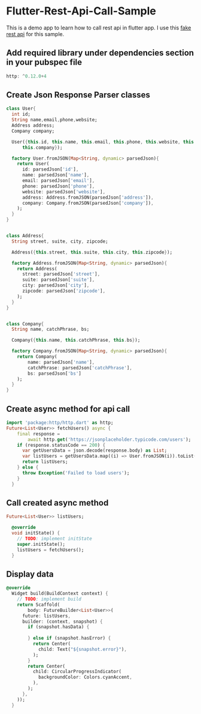 # Flutter-Rest-Api-Call-Sample
This is a demo app to learn how to call rest api in flutter app. I use this [fake rest api](https://jsonplaceholder.typicode.com/users) for this sample.


## Add required library under dependencies section in your pubspec file
```dart
http: ^0.12.0+4
```

## Create Json Response Parser classes
```dart
class User{
  int id;
  String name,email,phone,website;
  Address address;
  Company company;

  User({this.id, this.name, this.email, this.phone, this.website, this.address,
      this.company});

  factory User.fromJSON(Map<String, dynamic> parsedJson){
    return User(
      id: parsedJson['id'],
      name: parsedJson['name'],
      email: parsedJson['email'],
      phone: parsedJson['phone'],
      website: parsedJson['website'],
      address: Address.fromJSON(parsedJson['address']),
      company: Company.fromJSON(parsedJson['company']),
    );
  }
}


class Address{
  String street, suite, city, zipcode;

  Address({this.street, this.suite, this.city, this.zipcode});

  factory Address.fromJSON(Map<String, dynamic> parsedJson){
    return Address(
      street: parsedJson['street'],
      suite: parsedJson['suite'],
      city: parsedJson['city'],
      zipcode: parsedJson['zipcode'],
    );
  }
}


class Company{
  String name, catchPhrase, bs;

  Company({this.name, this.catchPhrase, this.bs});

  factory Company.fromJSON(Map<String, dynamic> parsedJson){
    return Company(
        name: parsedJson['name'],
        catchPhrase: parsedJson['catchPhrase'],
        bs: parsedJson['bs']
    );
  }
}
```

## Create async method for api call
```dart
import 'package:http/http.dart' as http;
Future<List<User>> fetchUsers() async {
    final response =
        await http.get('https://jsonplaceholder.typicode.com/users');
    if (response.statusCode == 200) {
      var getUsersData = json.decode(response.body) as List;
      var listUsers = getUsersData.map((i) => User.fromJSON(i)).toList();
      return listUsers;
    } else {
      throw Exception('Failed to load users');
    }
  }
```

## Call created async method
```dart
Future<List<User>> listUsers;

  @override
  void initState() {
    // TODO: implement initState
    super.initState();
    listUsers = fetchUsers();
  }
```

## Display data
```dart
@override
  Widget build(BuildContext context) {
    // TODO: implement build
    return Scaffold(
        body: FutureBuilder<List<User>>(
      future: listUsers,
      builder: (context, snapshot) {
        if (snapshot.hasData) {
             
        } else if (snapshot.hasError) {
          return Center(
            child: Text("${snapshot.error}"),
          );
        }
        return Center(
          child: CircularProgressIndicator(
            backgroundColor: Colors.cyanAccent,
          ),
        );
      },
    ));
  }
```
